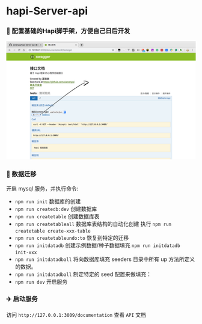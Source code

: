 # hapi-Server-api
### 📖 配置基础的Hapi脚手架，方便自己日后开发
![](https://github.com/xianengqi/hapi-Server-api/blob/master/test/test.png?raw=true)
### 📖 数据迁移

开启 mysql 服务，并执行命令:
- `npm run init`  数据库的创建
- `npm run createdb:dev` 创建数据库
- `npm run createtable` 创建数据库表
- `npm run createtableall` 数据库表结构的自动化创建  执行 `npm run createtable create-xxx-table` 
- `npm run createtableundo:to` 恢复到特定的迁移
- `npm run initdatadb` 创建示例数据/种子数据填充  `npm run initdatadb init-xxx `
- `npm run initdatadball` 将向数据库填充 seeders 目录中所有 up 方法所定义的数据。
- `npm run initdatadball` 制定特定的 seed 配置来做填充：
- `npm run dev` 开启服务

### ✈️ 启动服务

访问 `http://127.0.0.1:3009/documentation` 查看 `API` 文档


